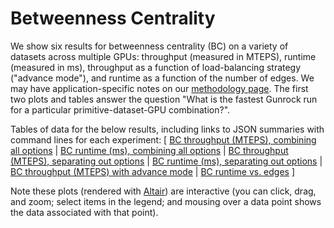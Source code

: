 # Betweenness Centrality

We show six results for betweenness centrality (BC) on a variety of datasets across multiple GPUs: throughput (measured in MTEPS), runtime (measured in ms), throughput as a function of load-balancing strategy ("advance mode"), and runtime as a function of the number of edges. We may have application-specific notes on our [methodology page](/gunrock/methodology). The first two plots and tables answer the question "What is the fastest Gunrock run for a particular primitive-dataset-GPU combination?".

Tables of data for the below results, including links to JSON summaries with command lines for each experiment: [
  [BC throughput (MTEPS), combining all options](analysis/gunrock_primitives_bc_mteps_best_table.md) |
  [BC runtime (ms), combining all options](analysis/gunrock_primitives_bc_avg_process_time_best_table.md) |
  [BC throughput (MTEPS), separating out options](analysis/gunrock_primitives_bc_mteps_table.md) |
  [BC runtime (ms), separating out options](analysis/gunrock_primitives_bc_avg_process_time_table.md) |
  [BC throughput (MTEPS) with advance mode](analysis/gunrock_primitives_bc_advance_mode_table.md) |
  [BC runtime vs. edges](analysis/gunrock_primitives_bc_edges_table.md)
]

Note these plots (rendered with [Altair](https://altair-viz.github.io/)) are interactive (you can click, drag, and zoom; select items in the legend; and mousing over a data point shows the data associated with that point).

<script type="text/javascript">
  var spec_gunrock_primitives_bc_mteps_best = "https://raw.githubusercontent.com/gunrock/io/master/plots/gunrock_primitives_bc_mteps_best.json";
  vegaEmbed('#vis_gunrock_primitives_bc_mteps_best', spec_gunrock_primitives_bc_mteps_best).then(function(result) {
    // Access the Vega view instance (https://vega.github.io/vega/docs/api/view/) as result.view
  }).catch(console.error);

  var spec_gunrock_primitives_bc_avg_process_time_best = "https://raw.githubusercontent.com/gunrock/io/master/plots/gunrock_primitives_bc_avg_process_time_best.json";
  vegaEmbed('#vis_gunrock_primitives_bc_avg_process_time_best', spec_gunrock_primitives_bc_avg_process_time_best).then(function(result) {
    // Access the Vega view instance (https://vega.github.io/vega/docs/api/view/) as result.view
  }).catch(console.error);

  var spec_gunrock_primitives_bc_mteps = "https://raw.githubusercontent.com/gunrock/io/master/plots/gunrock_primitives_bc_mteps.json";
  vegaEmbed('#vis_gunrock_primitives_bc_mteps', spec_gunrock_primitives_bc_mteps).then(function(result) {
    // Access the Vega view instance (https://vega.github.io/vega/docs/api/view/) as result.view
  }).catch(console.error);

  var spec_gunrock_primitives_bc_avg_process_time = "https://raw.githubusercontent.com/gunrock/io/master/plots/gunrock_primitives_bc_avg_process_time.json";
  vegaEmbed('#vis_gunrock_primitives_bc_avg_process_time', spec_gunrock_primitives_bc_avg_process_time).then(function(result) {
    // Access the Vega view instance (https://vega.github.io/vega/docs/api/view/) as result.view
  }).catch(console.error);

  var spec_gunrock_primitives_bc_advance_mode = "https://raw.githubusercontent.com/gunrock/io/master/plots/gunrock_primitives_bc_advance_mode.json";
  vegaEmbed('#vis_gunrock_primitives_bc_advance_mode', spec_gunrock_primitives_bc_advance_mode).then(function(result) {
    // Access the Vega view instance (https://vega.github.io/vega/docs/api/view/) as result.view
  }).catch(console.error);

  var spec_gunrock_primitives_bc_edges = "https://raw.githubusercontent.com/gunrock/io/master/plots/gunrock_primitives_bc_edges.json";
  vegaEmbed('#vis_gunrock_primitives_bc_edges', spec_gunrock_primitives_bc_edges).then(function(result) {
    // Access the Vega view instance (https://vega.github.io/vega/docs/api/view/) as result.view
  }).catch(console.error);
</script>

<div id="vis_gunrock_primitives_bc_mteps_best"></div>
<div id="vis_gunrock_primitives_bc_avg_process_time_best"></div>
<div id="vis_gunrock_primitives_bc_mteps"></div>
<div id="vis_gunrock_primitives_bc_avg_process_time"></div>
<div id="vis_gunrock_primitives_bc_advance_mode"></div>
<div id="vis_gunrock_primitives_bc_edges"></div>
